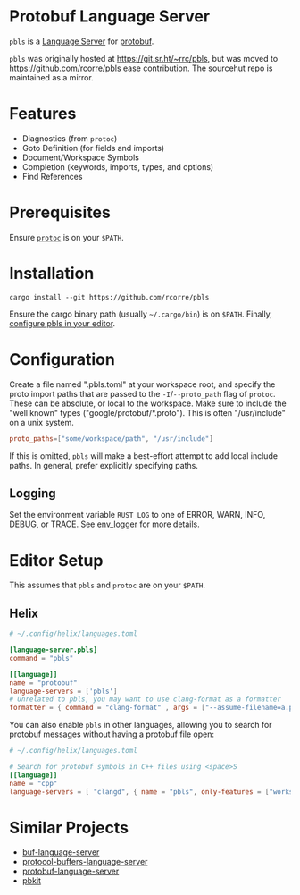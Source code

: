 # Protobuf Language Server

`pbls` is a [Language Server](https://microsoft.github.io/language-server-protocol/) for [protobuf](https://protobuf.dev/).

`pbls` was originally hosted at https://git.sr.ht/~rrc/pbls, but was moved to https://github.com/rcorre/pbls ease contribution.
The sourcehut repo is maintained as a mirror.

# Features

- Diagnostics (from `protoc`)
- Goto Definition (for fields and imports)
- Document/Workspace Symbols
- Completion (keywords, imports, types, and options)
- Find References

# Prerequisites

Ensure [`protoc`](https://github.com/protocolbuffers/protobuf#protobuf-compiler-installation) is on your `$PATH`.

# Installation

```
cargo install --git https://github.com/rcorre/pbls
```

Ensure the cargo binary path (usually `~/.cargo/bin`) is on `$PATH`.
Finally, [configure pbls in your editor](#editor-setup).

# Configuration

Create a file named ".pbls.toml" at your workspace root, and specify the proto import paths that are passed to the `-I`/`--proto_path` flag of `protoc`.
These can be absolute, or local to the workspace.
Make sure to include the "well known" types ("google/protobuf/*.proto").
This is often "/usr/include" on a unix system.

```toml
proto_paths=["some/workspace/path", "/usr/include"]
```

If this is omitted, `pbls` will make a best-effort attempt to add local include paths.
In general, prefer explicitly specifying paths.

## Logging

Set the environment variable `RUST_LOG` to one of ERROR, WARN, INFO, DEBUG, or TRACE.
See [env_logger](https://docs.rs/env_logger/latest/env_logger/#enabling-logging) for more details.

# Editor Setup

This assumes that `pbls` and `protoc` are on your `$PATH`.

## Helix

```toml
# ~/.config/helix/languages.toml

[language-server.pbls]
command = "pbls"

[[language]]
name = "protobuf"
language-servers = ['pbls']
# Unrelated to pbls, you may want to use clang-format as a formatter
formatter = { command = "clang-format" , args = ["--assume-filename=a.proto"]}
```

You can also enable `pbls` in other languages, allowing you to search for protobuf messages without having a protobuf file open:

```toml
# ~/.config/helix/languages.toml

# Search for protobuf symbols in C++ files using <space>S
[[language]]
name = "cpp"
language-servers = [ "clangd", { name = "pbls", only-features = ["workspace-symbols"] } ]
```

# Similar Projects

- [buf-language-server](https://github.com/bufbuild/buf-language-server)
- [protocol-buffers-language-server](https://github.com/micnncim/protocol-buffers-language-server)
- [protobuf-language-server](https://github.com/lasorda/protobuf-language-server)
- [pbkit](https://github.com/pbkit/pbkit)
